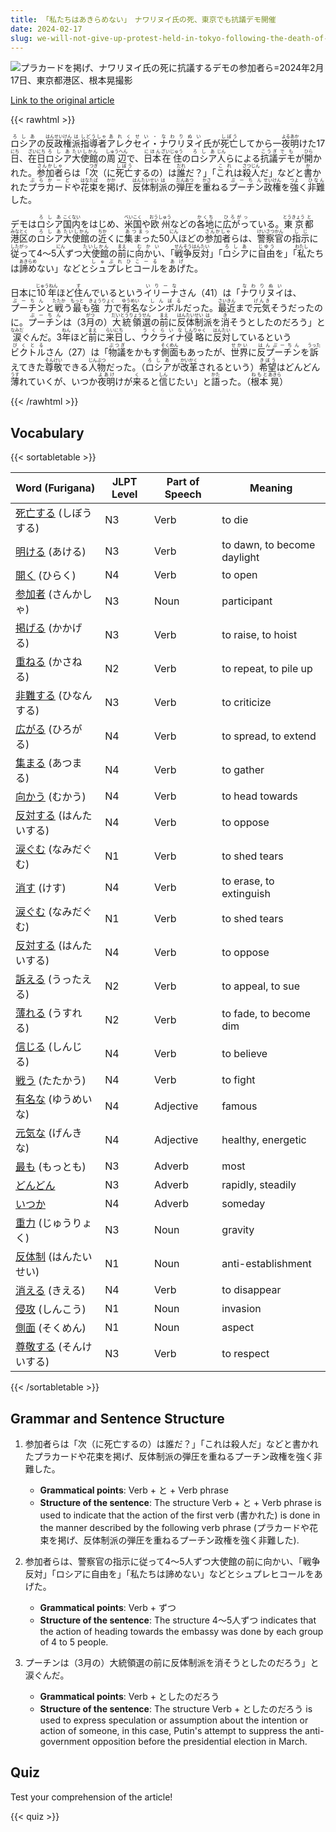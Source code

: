 ```yaml
---
title: 「私たちはあきらめない」　ナワリヌイ氏の死、東京でも抗議デモ開催
date: 2024-02-17
slug: we-will-not-give-up-protest-held-in-tokyo-following-the-death-of-nawar-nui
---
```


![プラカードを掲げ、ナワリヌイ氏の死に抗議するデモの参加者ら=2024年2月17日、東京都港区、根本晃撮影](https://www.asahicom.jp/imgopt/img/288a1a4d46/comm_L/AS20240217002065.jpg "プラカードを掲げ、ナワリヌイ氏の死に抗議するデモの参加者ら=2024年2月17日、東京都港区、根本晃撮影")

[Link to the original article](https://asahi.com/articles/ASS2K639YS2KUHBI011.html?iref=comtop_7_03)

{{< rawhtml >}}
<p><ruby>ロシア<rt>ろしあ</rt></ruby>の<ruby>反政権<rt>はんせいけん</rt></ruby><ruby>派<rt>は</rt></ruby><ruby>指導者<rt>しどうしゃ</rt></ruby><ruby>アレクセイ・ナワリヌイ<rt>あれくせい・なわりぬい</rt></ruby>氏が<ruby>死亡<rt>しぼう</rt></ruby>してから一<ruby>夜<rt>よる</rt></ruby><ruby>明<rt>あか</rt></ruby>けた17<ruby>日<rt>にち</rt></ruby>、<ruby>在日<rt>ざいにち</rt></ruby><ruby>ロシア<rt>ろしあ</rt></ruby><ruby>大使館<rt>たいしかん</rt></ruby>の<ruby>周辺<rt>しゅうへん</rt></ruby>で、<ruby>日本<rt>にほん</rt></ruby><ruby>在住<rt>ざいじゅう</rt></ruby>の<ruby>ロシア<rt>ろしあ</rt></ruby><ruby>人<rt>じん</rt></ruby>らによる<ruby>抗議<rt>こうぎ</rt></ruby><ruby>デモ<rt>でも</rt></ruby>が<ruby>開<rt>ひら</rt></ruby>かれた。<ruby>参加者<rt>さんかしゃ</rt></ruby>らは「<ruby>次<rt>つぎ</rt></ruby>（に<ruby>死亡<rt>しぼう</rt></ruby>するの）は<ruby>誰<rt>だれ</rt></ruby>だ？」「<ruby>これ<rt>これ</rt></ruby>は<ruby>殺人<rt>さつじん</rt></ruby>だ」などと<ruby>書<rt>か</rt></ruby>かれた<ruby>プラカード<rt>ぷらかーど</rt></ruby>や<ruby>花束<rt>はなたば</rt></ruby>を<ruby>掲<rt>かか</rt></ruby>げ、<ruby>反体制<rt>はんたいせい</rt></ruby><ruby>派<rt>は</rt></ruby>の<ruby>弾圧<rt>だんあつ</rt></ruby>を<ruby>重<rt>かさ</rt></ruby>ねる<ruby>プーチン<rt>ぷーちん</rt></ruby><ruby>政権<rt>せいけん</rt></ruby>を<ruby>強<rt>つよ</rt></ruby>く<ruby>非難<rt>ひなん</rt></ruby>した。</p>

<p>デモは<ruby>ロシア<rt>ろしあ</rt></ruby><ruby>国内<rt>こくない</rt></ruby>をはじめ、<ruby>米国<rt>べいこく</rt></ruby>や<ruby>欧州<rt>おうしゅう</rt></ruby>などの<ruby>各地<rt>かくち</rt></ruby>に<ruby>広がっ<rt>ひろがっ</rt></ruby>ている。<ruby>東京<rt>とうきょう</rt></ruby><ruby>都<rt>と</rt></ruby><ruby>港区<rt>みなとく</rt></ruby>の<ruby>ロシア<rt>ろしあ</rt></ruby><ruby>大使館<rt>たいしかん</rt></ruby>の<ruby>近<rt>ちか</rt></ruby>くに<ruby>集まっ<rt>あつまっ</rt></ruby>た50<ruby>人<rt>にん</rt></ruby>ほどの<ruby>参加者<rt>さんかしゃ</rt></ruby>らは、<ruby>警察官<rt>けいさつかん</rt></ruby>の<ruby>指示<rt>しじ</rt></ruby>に<ruby>従っ<rt>したがっ</rt></ruby>て4～5<ruby>人<rt>にん</rt></ruby>ずつ<ruby>大使館<rt>たいしかん</rt></ruby>の<ruby>前<rt>まえ</rt></ruby>に<ruby>向かい<rt>むかい</rt></ruby>、「<ruby>戦争<rt>せんそう</rt></ruby><ruby>反対<rt>はんたい</rt></ruby>」「<ruby>ロシア<rt>ろしあ</rt></ruby>に<ruby>自由<rt>じゆう</rt></ruby>を」「<ruby>私<rt>わたし</rt></ruby>たちは<ruby>諦め<rt>あきらめ</rt></ruby>ない」などと<ruby>シュプレヒコール<rt>しゅぷれひこーる</rt></ruby>を<ruby>あげ<rt>あげ</rt></ruby>た。</p>

<p>日本に<ruby>10年<rt>じゅうねん</rt></ruby>ほど<ruby>住<rt>す</rt></ruby>んでいるという<ruby>イリーナ<rt>いりーな</rt></ruby>さん（41）は「<ruby>ナワリヌイ<rt>なわりぬい</rt></ruby>は、<ruby>プーチン<rt>ぷーちん</rt></ruby>と<ruby>戦<rt>たたか</rt></ruby>う<ruby>最<rt>もっと</rt></ruby>も<ruby>強力<rt>きょうりょく</rt></ruby>で<ruby>有名<rt>ゆうめい</rt></ruby>な<ruby>シンボル<rt>しんぼる</rt></ruby>だった。<ruby>最近<rt>さいきん</rt></ruby>まで<ruby>元気<rt>げんき</rt></ruby>そうだったのに。<ruby>プーチン<rt>ぷーちん</rt></ruby>は（3<ruby>月<rt>がつ</rt></ruby>の）<ruby>大統領<rt>だいとうりょう</rt></ruby><ruby>選<rt>せん</rt></ruby>の<ruby>前<rt>まえ</rt></ruby>に<ruby>反体制<rt>はんたいせい</rt></ruby><ruby>派<rt>は</rt></ruby>を<ruby>消<rt>き</rt></ruby>そうとしたのだろう」と<ruby>涙<rt>なみだ</rt></ruby>ぐんだ。3<ruby>年<rt>ねん</rt></ruby>ほど<ruby>前<rt>まえ</rt></ruby>に<ruby>来日<rt>らいにち</rt></ruby>し、<ruby>ウクライナ<rt>うくらいな</rt></ruby><ruby>侵<rt>しん</rt></ruby><ruby>略<rt>りゃく</rt></ruby>に<ruby>反対<rt>はんたい</rt></ruby>しているという<ruby>ビクトル<rt>びくとる</rt></ruby>さん（27）は「<ruby>物議<rt>ぶつぎ</rt></ruby>をかもす<ruby>側面<rt>そくめん</rt></ruby>もあったが、<ruby>世界<rt>せかい</rt></ruby>に<ruby>反プーチン<rt>はんぷーちん</rt></ruby>を<ruby>訴<rt>うった</rt></ruby>えてきた<ruby>尊敬<rt>そんけい</rt></ruby>できる<ruby>人物<rt>じんぶつ</rt></ruby>だった。（<ruby>ロシア<rt>ろしあ</rt></ruby>が<ruby>改革<rt>かいかく</rt></ruby>されるという）<ruby>希望<rt>きぼう</rt></ruby>はどんどん<ruby>薄<rt>うす</rt></ruby>れていくが、いつか<ruby>夜明<rt>よあけ</rt></ruby>けが<ruby>来<rt>く</rt></ruby>ると<ruby>信<rt>しん</rt></ruby>じたい」と<ruby>語<rt>かた</rt></ruby>った。（<ruby>根本<rt>ねもと</rt></ruby><ruby>晃<rt>あきら</rt></ruby>）</p>
{{< /rawhtml >}}

## Vocabulary


{{< sortabletable >}}

| Word (Furigana) | JLPT Level | Part of Speech | Meaning |
|-----------------|------------|----------------|---------|
|[死亡する](https://jisho.org/search/%E6%AD%BB%E4%BA%A1%E3%81%99%E3%82%8B) (しぼうする)| N3 | Verb | to die |
|[明ける](https://jisho.org/search/%E6%98%8E%E3%81%91%E3%82%8B) (あける)| N3 | Verb | to dawn, to become daylight |
|[開く](https://jisho.org/search/%E9%96%8B%E3%81%8F) (ひらく)| N4 | Verb | to open |
|[参加者](https://jisho.org/search/%E5%8F%82%E5%8A%A0%E8%80%85) (さんかしゃ)| N3 | Noun | participant |
|[掲げる](https://jisho.org/search/%E6%8E%B2%E3%81%92%E3%82%8B) (かかげる)| N3 | Verb | to raise, to hoist |
|[重ねる](https://jisho.org/search/%E9%87%8D%E3%81%AD%E3%82%8B) (かさねる)| N2 | Verb | to repeat, to pile up |
|[非難する](https://jisho.org/search/%E9%9D%9E%E9%9B%A3%E3%81%99%E3%82%8B) (ひなんする)| N3 | Verb | to criticize |
|[広がる](https://jisho.org/search/%E5%BA%83%E3%81%8C%E3%82%8B) (ひろがる)| N4 | Verb | to spread, to extend |
|[集まる](https://jisho.org/search/%E9%9B%86%E3%81%BE%E3%82%8B) (あつまる)| N4 | Verb | to gather |
|[向かう](https://jisho.org/search/%E5%90%91%E3%81%8B%E3%81%86) (むかう)| N4 | Verb | to head towards |
|[反対する](https://jisho.org/search/%E5%8F%8D%E5%AF%BE%E3%81%99%E3%82%8B) (はんたいする)| N4 | Verb | to oppose |
|[涙ぐむ](https://jisho.org/search/%E6%B6%99%E3%81%90%E3%82%80) (なみだぐむ)| N1 | Verb | to shed tears |
|[消す](https://jisho.org/search/%E6%B6%88%E3%81%99) (けす)| N4 | Verb | to erase, to extinguish |
|[涙ぐむ](https://jisho.org/search/%E6%B6%99%E3%81%90%E3%82%80) (なみだぐむ)| N1 | Verb | to shed tears |
|[反対する](https://jisho.org/search/%E5%8F%8D%E5%AF%BE%E3%81%99%E3%82%8B) (はんたいする)| N4 | Verb | to oppose |
|[訴える](https://jisho.org/search/%E8%A8%B4%E3%81%88%E3%82%8B) (うったえる)| N2 | Verb | to appeal, to sue |
|[薄れる](https://jisho.org/search/%E8%96%84%E3%82%8C%E3%82%8B) (うすれる)| N2 | Verb | to fade, to become dim |
|[信じる](https://jisho.org/search/%E4%BF%A1%E3%81%98%E3%82%8B) (しんじる)| N4 | Verb | to believe |
|[戦う](https://jisho.org/search/%E6%88%A6%E3%81%86) (たたかう)| N4 | Verb | to fight |
|[有名な](https://jisho.org/search/%E6%9C%89%E5%90%8D%E3%81%AA) (ゆうめいな)| N4 | Adjective | famous |
|[元気な](https://jisho.org/search/%E5%85%83%E6%B0%97%E3%81%AA) (げんきな)| N4 | Adjective | healthy, energetic |
|[最も](https://jisho.org/search/%E6%9C%80%E3%82%82) (もっとも)| N3 | Adverb | most |
|[どんどん](https://jisho.org/search/%E3%81%A9%E3%82%93%E3%81%A9%E3%82%93)| N3 | Adverb | rapidly, steadily |
|[いつか](https://jisho.org/search/%E3%81%84%E3%81%A4%E3%81%8B)| N4 | Adverb | someday |
|[重力](https://jisho.org/search/%E9%87%8D%E5%8A%9B) (じゅうりょく)| N3 | Noun | gravity |
|[反体制](https://jisho.org/search/%E5%8F%8D%E4%BD%93%E5%88%B6) (はんたいせい)| N1 | Noun | anti-establishment |
|[消える](https://jisho.org/search/%E6%B6%88%E3%81%88%E3%82%8B) (きえる)| N4 | Verb | to disappear |
|[侵攻](https://jisho.org/search/%E4%BE%B5%E6%94%BB) (しんこう)| N1 | Noun | invasion |
|[側面](https://jisho.org/search/%E5%81%B4%E9%9D%A2) (そくめん)| N1 | Noun | aspect |
|[尊敬する](https://jisho.org/search/%E5%B0%8A%E6%95%AC%E3%81%99%E3%82%8B) (そんけいする)| N3 | Verb | to respect |

{{< /sortabletable >}}


## Grammar and Sentence Structure

1. 参加者らは「次（に死亡するの）は誰だ？」「これは殺人だ」などと書かれたプラカードや花束を掲げ、反体制派の弾圧を重ねるプーチン政権を強く非難した。

   - **Grammatical points**: Verb + と + Verb phrase
   - **Structure of the sentence**: The structure Verb + と + Verb phrase is used to indicate that the action of the first verb (書かれた) is done in the manner described by the following verb phrase (プラカードや花束を掲げ、反体制派の弾圧を重ねるプーチン政権を強く非難した).

2. 参加者らは、警察官の指示に従って4～5人ずつ大使館の前に向かい、「戦争反対」「ロシアに自由を」「私たちは諦めない」などとシュプレヒコールをあげた。

   - **Grammatical points**: Verb + ずつ
   - **Structure of the sentence**: The structure 4～5人ずつ indicates that the action of heading towards the embassy was done by each group of 4 to 5 people.

3. プーチンは（3月の）大統領選の前に反体制派を消そうとしたのだろう」と涙ぐんだ。

   - **Grammatical points**: Verb + としたのだろう
   - **Structure of the sentence**: The structure Verb + としたのだろう is used to express speculation or assumption about the intention or action of someone, in this case, Putin's attempt to suppress the anti-government opposition before the presidential election in March.

## Quiz

Test your comprehension of the article!

{{< quiz >}}